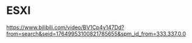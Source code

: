 # ESXI

https://www.bilibili.com/video/BV1Cp4y147Dd?from=search&seid=17649953100821785655&spm_id_from=333.337.0.0
